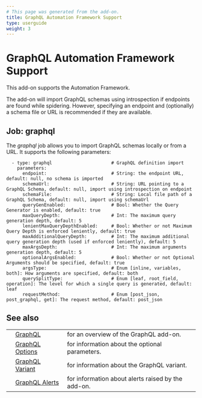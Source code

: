 ```yaml
---
# This page was generated from the add-on.
title: GraphQL Automation Framework Support
type: userguide
weight: 3
---
```


# GraphQL Automation Framework Support

This add-on supports the Automation Framework.   

The add-on will import GraphQL schemas using introspection if endpoints are found while spidering. However, specifying an endpoint and (optionally) a schema file or URL is recommended if they are available.

## Job: graphql

The *graphql* job allows you to import GraphQL schemas locally or from a URL. It supports the following parameters:

```
  - type: graphql                      # GraphQL definition import
    parameters:
      endpoint:                        # String: the endpoint URL, default: null, no schema is imported
      schemaUrl:                       # String: URL pointing to a GraphQL Schema, default: null, import using introspection on endpoint
      schemaFile:                      # String: Local file path of a GraphQL Schema, default: null, import using schemaUrl
      queryGenEnabled:                 # Bool: Whether the Query Generator is enabled, default: true
      maxQueryDepth:                   # Int: The maximum query generation depth, default: 5
      lenientMaxQueryDepthEnabled:     # Bool: Whether or not Maximum Query Depth is enforced leniently, default: true
      maxAdditionalQueryDepth:         # Int: The maximum additional query generation depth (used if enforced leniently), default: 5
      maxArgsDepth:                    # Int: The maximum arguments generation depth, default: 5
      optionalArgsEnabled:             # Bool: Whether or not Optional Arguments should be specified, default: true
      argsType:                        # Enum [inline, variables, both]: How arguments are specified, default: both 
      querySplitType:                  # Enum [leaf, root_field, operation]: The level for which a single query is generated, default: leaf
      requestMethod:                   # Enum [post_json, post_graphql, get]: The request method, default: post_json
```

## See also

|   |                                                                  |                                                    |
|---|------------------------------------------------------------------|----------------------------------------------------|
|   | [GraphQL](/docs/desktop/addons/graphql-support/)                 | for an overview of the GraphQL add-on.             |
|   | [GraphQL Options](/docs/desktop/addons/graphql-support/options/) | for information about the optional parameters.     |
|   | [GraphQL Variant](/docs/desktop/addons/graphql-support/variant/) | for information about the GraphQL variant.         |
|   | [GraphQL Alerts](/docs/desktop/addons/graphql-support/alerts/)   | for information about alerts raised by the add-on. |
